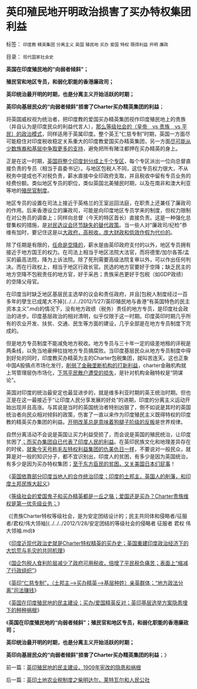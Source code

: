 # 英印殖民地开明政治损害了买办特权集团利益

标签： `印度教` `精英集团` `分离主义` `英国` `殖民地` `买办` `爱国` `特权` `既得利益` `开明` `廉政` 

目录： `现代国家社会史`

**英国在印度殖民地的“向弱者倾斜”；**

**殖民官和地区专员，和弱化职能的香港廉政司；**

**英印统治最开明的时期，也是分离主义开始活跃的时期；**

**英印向基层民众的“向弱者倾斜”损害了Charter买办精英集团的利益**；

将英国威权视为统治者，把印度教的爱国买办精英集团视作印度殖民地上的贵族（并自认为是印度民众的利益代言人），[那么等级社会的（皇帝　vs 贵族　vs
平民）的政治模式](../../../2011/11/24/缺乏信仰是公有制的丧钟.md)，同样适用于英属印度。整个英王“仁慈专制”时期，英国一方面尽可能稳住对印度税收稳定关系重大的印度教爱国买办精英集团，另一方面[尽可能从少数族裔和基层中争取更多的支持](../../../2011/11/24/“走群众路线”是君权的政治传统；民主诞生于自治.md)，避免把所有赌注都押在买办精英的身上。

正是在这一时期，[英国将整个印度划分成上千个专区](../../../2008/12/17/英国征服印度是印度历史的进步.md)，每个专区派出一位向总督直接负责的专员（相当于县委书记）。与地区包税人不同，这位专员权力很大，不从税务中提成也不对税负责，薪水直接中全印政府支取，并且税收中留有专员业务的经费份额。类似地区专员的职位，类似英国北美殖民时期，以及在南非和澳大利亚等地的[殖民官制度](../../../2011/12/11/英国的民主，人道主义和讲政治.md)。

地区专员的设置在司法上接近于英格兰的王室巡回法庭，在职责上还兼任了廉政司的作用。后来香港设立的廉政司，可能是向印度地区专员学来的制度，但权力限制在对公务员的调查上；同样向总督（今天的特区首长）直接负责。这是一种强化总督集权的措施，是[对民选议会环节缺失的替代政策](../../../2010/8/6/私有制社会的逐级授权，公权和特权的形成，.md)。当一些人对“廉政司/纪检”恭维有加时，要记住这是以[大政府，高税收，庞大财政和低效作假为代价的](../../../2009/8/2/行政监管无法减少腐败，无法控制特权最大化定律.md)。

除了任期是有限的，[任命是空降的](../../../2010/11/24/空降比采邑制伤害大；地方主义的积极性；.md)，薪水是由英印政府支付的以外，地区专员拥有接近于地方国王的权力。在司法上相当于地区法院大法官，而将德里/加尔各答/孟买的最高法院，降为上诉法院。除了死刑需要高级法院复审以外，可以作出任何判决。而在行政权上，相当于地区行政长官。民选的地方官要好于空降；缺乏民主的地方空降不包税责任的地方官，好于采邑；贵族采邑更好于包税（如GDP政绩）的空降父母官。

在印度当时缺乏地区基层民主选举的议会和责任政府，并且[包税人制度经过一百多年的孽生已成尾大不掉](../../../2012/1/27/英印殖民地与香港“有英国特色的民主 资本主义”.md)的情况下，没有地方政绩（税务）责任的地方专员，是印度社会政治的进步。印度基层政治的相对清明，似乎仅限于这一时期。印度英印时期几乎所有的农业开发、扶贫、交通、民生等方面的建设，几乎全部是在地方专员制度下完成的。

但是地方专员制度不能减免地方税收。地方专员与三十年一定的级差地租的评税是两条线，以免当地豪绅拉拢地方专员搞腐败。当印度基层民众从地方专员制度中得到好处的同时，印度教买办精英为主的Charter包税集团，就叫苦连天。这也正象中国A股搞点市场化发行，[削弱了金融垄断机构的打新利益](../../../2012/1/12/特权机构的“打新”是凶残的暴政.md)，charter金融机构就上骂管理层伪市场化，[下骂平民散户遭受的损失](../../../2012/1/10/股民自已不反对股市谷物法，无人会替股民反对.md)，是针对机构金融特权是“阴谋论”。

英国对印度的统治最安定也最显进步的，就是维多利亚时期的英王统治时期。但也正是在这一最接近于“让印度人民分享发展的好处”的进期，印度的分离主义运动开始出现并且高涨。与其说是当时的英国统治者特别凶狠了，倒不如说是其时的英国统治者向民众相对倾斜的政策，伤害了一直以来作为印度殖民主义既得特权的印度教的精英买办集团的利益。[开明改革总是意味着狗腿子阶级的反叛](../../../2010/12/20/“开明专制”不可能长期稳定.md)是世界规律。

自然分离活动不会说是英国让买力利益受损了，而会说是英国的殖民统治，让印度贫困了[；而买办集团自已代表了印度人民的利益](../../../2012/1/27/英国创建印度，高税收绝不仅仅包含中央政府的财政收入.md)。在英印民族文化和地理差异存在的时侯，[就象今天号称毛左特权利益集团的仇美仇日一样](../../../2009/9/28/示形于外实侵于内的爱国道德明星.md)，不要说对一般民众，就算是对一般的知识分子，都不宜识别出，印度人的贫困，有多少是因为英国统治，有多少是因为买办特权集团；[至于东方臣民的贫困，又关美国日本们屁事](../../../2009/12/25/自力更生国防建设是小农意识历史经验.md)！

《[英国依靠部分印度当地人的合作统治印度；印度的土邦主，英国人的削藩，和印度土邦民族大起义](../../../2012/1/27/印度的买办精英和印度土邦主的“民族大起义”.md)》

《[等级社会的爱国鬼子和买办精英都是一丘之貉；爱国还是买办？Charter贵族维权是第一优先级业务；](../../../2012/1/28/印度的爱国买办精英，大清朝廷和洋鬼子.md)》

《[贵族Charter特权等级社会，是为安定团结设计的；民主共同体和侵略者/征服者/君权/伟大领袖](../../../2012/1/28/安定团结的等级社会的侵略者 征服者 君权 伟大领袖.md)》

《[印度近现代政治史就是Charter特权精英的买办史；英国重建印度政治经济下的大饥荒与毛灾的共同机理](../../../2012/1/28/印度近现代史就是Charter精英的爱国买办史.md)》

《[国企包税人食利阶层减少了政府可用税收，倍增了平民税负痛苦；表面上“缩减了行政组织”](../../../2012/1/28/侵蚀了政府可用税收，倍增了平民税负痛苦.md)》

《[英印“仁慈专制”，（土邦主——>买办精英——>基层种姓）亲英群体；“地方政法分离”司法赚钱](../../../2012/1/29/英印“仁慈专制”，搞创收赚钱的英国法庭.md)》

《[英国在印度殖民地的民主建设；买办/爱国精英反对；英印基层选举方案隐患埋下的种种祸根](../../../2012/1/29/英印殖民地的民主建设，1909年宪改的隐患和祸根.md)》

《**英国在印度殖民地的“向弱者倾斜”；殖民官和地区专员，和弱化职能的香港廉政司；**

**英印统治最开明的时期，也是分离主义开始活跃的时期；**

**英印向基层民众的“向弱者倾斜”损害了Charter买办精英集团的利益**；》



前一篇：[英印殖民地的民主建设，1909年宪改的隐患和祸根](../../../2012/1/29/英印殖民地的民主建设，1909年宪改的隐患和祸根.md)

后一篇：[英印土地农业税制度之柴明达尔，莱特瓦尔和人民公社](../../../2012/1/29/英印土地农业税制度之柴明达尔，莱特瓦尔和人民公社.md)